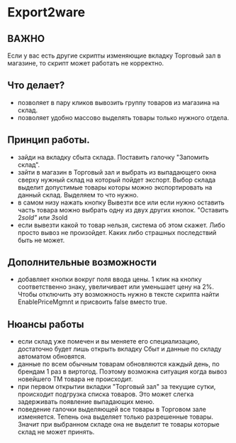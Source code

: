 # Export2ware

## ВАЖНО
Если у вас есть другие скрипты изменяющие вкладку Торговый зал в магазине, то скрипт может работать не корректно.

## Что делает?
* позволяет в пару кликов вывозить группу товаров из магазина на склад.
* позволяет удобно массово выделять товары только нужного отдела.

## Принцип работы.
- зайди на вкладку сбыта склада. Поставить галочку "Запомить склад".
- зайти в магазин в Торговый зал и выбрать из выпадающего окна сверху нужный склад на который пойдет экспорт. Выбор склада выделит допустимые товары которы можно экспортировать на данный склад. Выделяем то что нужно.
- в самом низу нажать кнопку Вывезти все или если нужно оставить часть товара можно выбрать одну из двух других кнопок. "Оставить 2*sold" или 3*sold 
- если вывезти какой то товар нельзя, система об этом скажет. Либо просто вывоз не произойдет. Каких либо страшных последствий быть не может.

## Дополнительные возможности
* добавляет кнопки вокруг поля ввода цены. 1 клик на кнопку соответственно знаку, увеличивает или уменьшает цену на 2%. Чтобы отключить эту возможность нужно в тексте скрипта найти EnablePriceMgmnt и присвоить false вместо true.

## Нюансы работы
* если склад уже помечен и вы меняете его специализацию, достаточно будет лишь открыть вкладку Сбыт и данные по складу автоматом обновятся.
* данные по всем обычным товарам обновляются каждый день, по брендам 1 раз в виртогод. Поэтому возможна ситуация когда вывоз новейшего ТМ товара не происходит.
* при первом открытии вкладки "Торговый зал" за текущие сутки, происходит подгрузка списка товаров. Это может слегка задерживать появление выпадающих меню.
* поведение галочки выделяющей все товары в Торговом зале изменяется. Тепень она выделяет только разрешенные товары. Значит при выбранном складе она не выделит те товары которые склад не может принять.
